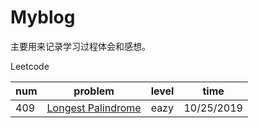 # Myblog
主要用来记录学习过程体会和感想。

Leetcode

num|problem|level|time
-|-|-|-
409| [Longest Palindrome](https://github.com/lihe/Myblog/issues/1) |eazy|10/25/2019
